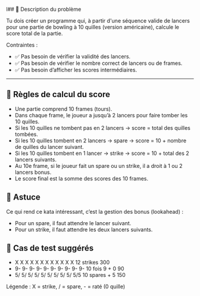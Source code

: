 l## 🎳 Description du problème

Tu dois créer un programme qui, à partir d'une séquence valide de lancers pour une partie de bowling à 10 quilles (version américaine), calcule le score total de la partie.

Contraintes :
- ✅ Pas besoin de vérifier la validité des lancers.
- ✅ Pas besoin de vérifier le nombre correct de lancers ou de frames.
- ✅ Pas besoin d’afficher les scores intermédiaires.

---

## 📏 Règles de calcul du score

- Une partie comprend 10 frames (tours).
- Dans chaque frame, le joueur a jusqu’à 2 lancers pour faire tomber les 10 quilles.
- Si les 10 quilles ne tombent pas en 2 lancers → score = total des quilles tombées.
- Si les 10 quilles tombent en 2 lancers → spare → score = 10 + nombre de quilles du lancer suivant.
- Si les 10 quilles tombent en 1 lancer → strike → score = 10 + total des 2 lancers suivants.
- Au 10e frame, si le joueur fait un spare ou un strike, il a droit à 1 ou 2 lancers bonus.
- Le score final est la somme des scores des 10 frames.

## 🧠 Astuce

Ce qui rend ce kata intéressant, c’est la gestion des bonus (lookahead) :

- Pour un spare, il faut attendre le lancer suivant.
- Pour un strike, il faut attendre les deux lancers suivants.

## 🧪 Cas de test suggérés

- X X X X X X X X X X X X	12 strikes	300
- 9- 9- 9- 9- 9- 9- 9- 9- 9- 9-	10 fois 9 + 0	90
- 5/ 5/ 5/ 5/ 5/ 5/ 5/ 5/ 5/ 5/5	10 spares + 5	150
 
Légende :
X = strike, / = spare, - = raté (0 quille)
